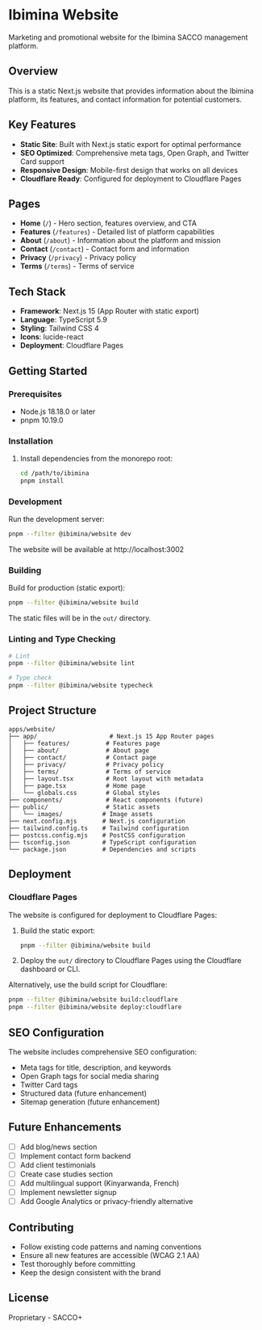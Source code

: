 # Ibimina Website

Marketing and promotional website for the Ibimina SACCO management platform.

## Overview

This is a static Next.js website that provides information about the Ibimina
platform, its features, and contact information for potential customers.

## Key Features

- **Static Site**: Built with Next.js static export for optimal performance
- **SEO Optimized**: Comprehensive meta tags, Open Graph, and Twitter Card
  support
- **Responsive Design**: Mobile-first design that works on all devices
- **Cloudflare Ready**: Configured for deployment to Cloudflare Pages

## Pages

- **Home** (`/`) - Hero section, features overview, and CTA
- **Features** (`/features`) - Detailed list of platform capabilities
- **About** (`/about`) - Information about the platform and mission
- **Contact** (`/contact`) - Contact form and information
- **Privacy** (`/privacy`) - Privacy policy
- **Terms** (`/terms`) - Terms of service

## Tech Stack

- **Framework**: Next.js 15 (App Router with static export)
- **Language**: TypeScript 5.9
- **Styling**: Tailwind CSS 4
- **Icons**: lucide-react
- **Deployment**: Cloudflare Pages

## Getting Started

### Prerequisites

- Node.js 18.18.0 or later
- pnpm 10.19.0

### Installation

1. Install dependencies from the monorepo root:

   ```bash
   cd /path/to/ibimina
   pnpm install
   ```

### Development

Run the development server:

```bash
pnpm --filter @ibimina/website dev
```

The website will be available at http://localhost:3002

### Building

Build for production (static export):

```bash
pnpm --filter @ibimina/website build
```

The static files will be in the `out/` directory.

### Linting and Type Checking

```bash
# Lint
pnpm --filter @ibimina/website lint

# Type check
pnpm --filter @ibimina/website typecheck
```

## Project Structure

```
apps/website/
├── app/                    # Next.js 15 App Router pages
│   ├── features/          # Features page
│   ├── about/             # About page
│   ├── contact/           # Contact page
│   ├── privacy/           # Privacy policy
│   ├── terms/             # Terms of service
│   ├── layout.tsx         # Root layout with metadata
│   ├── page.tsx           # Home page
│   └── globals.css        # Global styles
├── components/            # React components (future)
├── public/                # Static assets
│   └── images/           # Image assets
├── next.config.mjs       # Next.js configuration
├── tailwind.config.ts    # Tailwind configuration
├── postcss.config.mjs    # PostCSS configuration
├── tsconfig.json         # TypeScript configuration
└── package.json          # Dependencies and scripts
```

## Deployment

### Cloudflare Pages

The website is configured for deployment to Cloudflare Pages:

1. Build the static export:

   ```bash
   pnpm --filter @ibimina/website build
   ```

2. Deploy the `out/` directory to Cloudflare Pages using the Cloudflare
   dashboard or CLI.

Alternatively, use the build script for Cloudflare:

```bash
pnpm --filter @ibimina/website build:cloudflare
pnpm --filter @ibimina/website deploy:cloudflare
```

## SEO Configuration

The website includes comprehensive SEO configuration:

- Meta tags for title, description, and keywords
- Open Graph tags for social media sharing
- Twitter Card tags
- Structured data (future enhancement)
- Sitemap generation (future enhancement)

## Future Enhancements

- [ ] Add blog/news section
- [ ] Implement contact form backend
- [ ] Add client testimonials
- [ ] Create case studies section
- [ ] Add multilingual support (Kinyarwanda, French)
- [ ] Implement newsletter signup
- [ ] Add Google Analytics or privacy-friendly alternative

## Contributing

- Follow existing code patterns and naming conventions
- Ensure all new features are accessible (WCAG 2.1 AA)
- Test thoroughly before committing
- Keep the design consistent with the brand

## License

Proprietary - SACCO+
